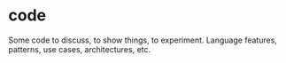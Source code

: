 # code

Some code to discuss, to show things, to experiment. Language features, patterns, use cases, architectures, etc.
